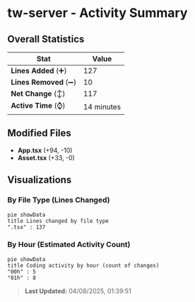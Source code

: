 # tw-server - Activity Summary 

## Overall Statistics

| Stat                   | Value                                                             |
| ---------------------- | ----------------------------------------------------------------- |
| **Lines Added** (➕)   | 127                                          |
| **Lines Removed** (➖) | 10                                        |
| **Net Change** (↕)    | 117                |
| **Active Time** (⌚)   | 14 minutes |


## Modified Files
- **App.tsx** (+94, -10)
- **Asset.tsx** (+33, -0)

## Visualizations

### By File Type (Lines Changed)

```mermaid
pie showData
title Lines changed by file type
".tsx" : 137
```

### By Hour (Estimated Activity Count)

```mermaid
pie showData
title Coding activity by hour (count of changes)
"00h" : 5
"01h" : 8
```


> **Last Updated:** 04/08/2025, 01:39:51